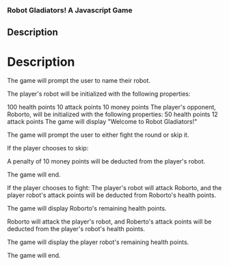 ### Robot Gladiators! A Javascript Game

## Description

# Description
The game will prompt the user to name their robot.

The player's robot will be initialized with the following properties:

100 health points
10 attack points
10 money points
The player's opponent, Roborto, will be initialized with the following properties:
50 health points
12 attack points
The game will display "Welcome to Robot Gladiators!"

The game will prompt the user to either fight the round or skip it.

If the player chooses to skip:

A penalty of 10 money points will be deducted from the player's robot.

The game will end.

If the player chooses to fight:
The player's robot will attack Roborto, and the player robot's attack points will be deducted from Roborto's health points.

The game will display Roborto's remaining health points.

Roborto will attack the player's robot, and Roberto's attack points will be deducted from the player's robot's health points.

The game will display the player robot's remaining health points.

The game will end.
